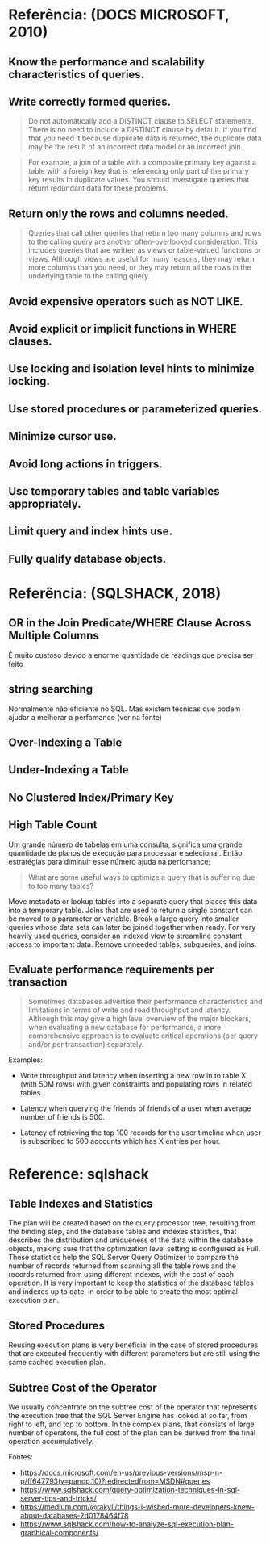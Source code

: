 # Referência: (DOCS MICROSOFT, 2010)

## Know the performance and scalability characteristics of queries.
## Write correctly formed queries.

> Do not automatically add a DISTINCT clause to SELECT statements. There is no need to include a DISTINCT clause by default. If you find that you need it because duplicate data is returned, the duplicate data may be the result of an incorrect data model or an incorrect join.

> For example, a join of a table with a composite primary key against a table with a foreign key that is referencing only part of the primary key results in duplicate values. You should investigate queries that return redundant data for these problems.

## Return only the rows and columns needed.

> Queries that call other queries that return too many columns and rows to the calling query are another often-overlooked consideration. This includes queries that are written as views or table-valued functions or views. Although views are useful for many reasons, they may return more columns than you need, or they may return all the rows in the underlying table to the calling query.

## Avoid expensive operators such as NOT LIKE.
## Avoid explicit or implicit functions in WHERE clauses.
## Use locking and isolation level hints to minimize locking.
## Use stored procedures or parameterized queries.
## Minimize cursor use.
## Avoid long actions in triggers.
## Use temporary tables and table variables appropriately.
## Limit query and index hints use.
## Fully qualify database objects.


# Referência: (SQLSHACK, 2018)

## OR in the Join Predicate/WHERE Clause Across Multiple Columns 

É muito custoso devido a enorme quantidade de readings que precisa ser feito

## string searching

Normalmente não eficiente no SQL. Mas existem técnicas que podem ajudar a melhorar a perfomance (ver na fonte)

## Over-Indexing a Table
## Under-Indexing a Table
## No Clustered Index/Primary Key
## High Table Count

Um grande número de tabelas em uma consulta, significa uma grande quantidade de planos de execução para processar e selecionar.
Então, estratégias para diminuir esse número ajuda na perfomance;

>What are some useful ways to optimize a query that is suffering due to too many tables?

Move metadata or lookup tables into a separate query that places this data into a temporary table.
Joins that are used to return a single constant can be moved to a parameter or variable.
Break a large query into smaller queries whose data sets can later be joined together when ready.
For very heavily used queries, consider an indexed view to streamline constant access to important data.
Remove unneeded tables, subqueries, and joins.

## Evaluate performance requirements per transaction
>Sometimes databases advertise their performance characteristics and limitations in terms of write and read throughput and latency. Although this may give a high level overview of the major blockers, when evaluating a new database for performance, a more comprehensive approach is to evaluate critical operations (per query and/or per transaction) separately. 

Examples:

- Write throughput and latency when inserting a new row in to table X (with 50M rows) with given constraints and populating rows in related tables.

- Latency when querying the friends of friends of a user when average number of friends is 500.

- Latency of retrieving the top 100 records for the user timeline when user is subscribed to 500 accounts which has X entries per hour.

# Reference: sqlshack

## Table Indexes and Statistics
The plan will be created based on the query processor tree, resulting from the binding step, and the database tables and indexes statistics, that describes the distribution and uniqueness of the data within the database objects, making sure that the optimization level setting is configured as Full. These statistics help the SQL Server Query Optimizer to compare the number of records returned from scanning all the table rows and the records returned from using different indexes, with the cost of each operation. It is very important to keep the statistics of the database tables and indexes up to date, in order to be able to create the most optimal execution plan.

## Stored Procedures
Reusing execution plans is very beneficial in the case of stored procedures that are executed frequently with different parameters but are still using the same cached execution plan.

## Subtree Cost of the Operator
We usually concentrate on the subtree cost of the operator that represents the execution tree that the SQL Server Engine has looked at so far, from right to left, and top to bottom. In the complex plans, that consists of large number of operators, the full cost of the plan can be derived from the final operation accumulatively.



Fontes:
- https://docs.microsoft.com/en-us/previous-versions/msp-n-p/ff647793(v=pandp.10)?redirectedfrom=MSDN#queries
- https://www.sqlshack.com/query-optimization-techniques-in-sql-server-tips-and-tricks/
- https://medium.com/@rakyll/things-i-wished-more-developers-knew-about-databases-2d0178464f78
- https://www.sqlshack.com/how-to-analyze-sql-execution-plan-graphical-components/
